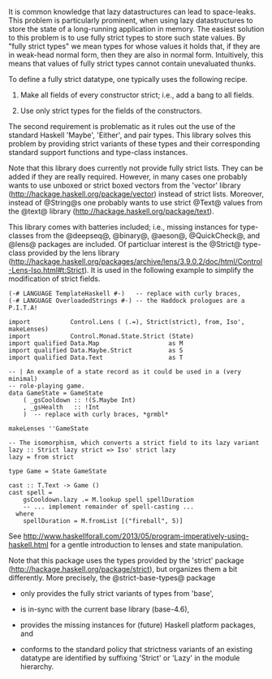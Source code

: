 It is common knowledge that lazy datastructures can lead to space-leaks.
This problem is particularly prominent, when using lazy datastructures to
store the state of a long-running application in memory. The easiest
solution to this problem is to use fully strict types to store such state
values. By \"fully strict types\" we mean types for whose values it holds
that, if they are in weak-head normal form, then they are also in normal
form. Intuitively, this means that values of fully strict types cannot
contain unevaluated thunks.

To define a fully strict datatype, one typically uses the following recipe.
 
1. Make all fields of every constructor strict; i.e., add a bang to
   all fields.
 
2. Use only strict types for the fields of the constructors. 
 
The second requirement is problematic as it rules out the use of
the standard Haskell 'Maybe', 'Either', and pair types. This library
solves this problem by providing strict variants of these types and their
corresponding standard support functions and type-class instances. 
 
Note that this library does currently not provide fully strict lists.
They can be added if they are really required. However, in many cases one
probably wants to use unboxed or strict boxed vectors from the 'vector'
library (http://hackage.haskell.org/package/vector) instead of strict
lists.  Moreover, instead of @String@s one probably wants to use strict
@Text@ values from the @text@ library
(http://hackage.haskell.org/package/text).
 
This library comes with batteries included; i.e., missing instances
for type-classes from the @deepseq@, @binary@, @aeson@, @QuickCheck@, and
@lens@ packages are included. Of particluar interest is the @Strict@
type-class provided by the lens library
(http://hackage.haskell.org/packages/archive/lens/3.9.0.2/doc/html/Control-Lens-Iso.html#t:Strict).
It is used in the following example to simplify the modification of
strict fields.
 
~~~~{.haskell}
(-# LANGUAGE TemplateHaskell #-)   -- replace with curly braces, 
(-# LANGUAGE OverloadedStrings #-) -- the Haddock prologues are a P.I.T.A!

import           Control.Lens ( (.=), Strict(strict), from, Iso', makeLenses)
import           Control.Monad.State.Strict (State)
import qualified Data.Map                   as M
import qualified Data.Maybe.Strict          as S
import qualified Data.Text                  as T

-- | An example of a state record as it could be used in a (very minimal)
-- role-playing game.
data GameState = GameState
    ( _gsCooldown :: !(S.Maybe Int)
    , _gsHealth   :: !Int
    )  -- replace with curly braces, *grmbl*

makeLenses ''GameState

-- The isomorphism, which converts a strict field to its lazy variant
lazy :: Strict lazy strict => Iso' strict lazy
lazy = from strict

type Game = State GameState

cast :: T.Text -> Game ()
cast spell =
    gsCooldown.lazy .= M.lookup spell spellDuration
    -- ... implement remainder of spell-casting ...
  where
    spellDuration = M.fromList [("fireball", 5)]
~~~~

See
http://www.haskellforall.com/2013/05/program-imperatively-using-haskell.html
for a gentle introduction to lenses and state manipulation.
 
Note that this package uses the types provided by the 'strict' package
(http://hackage.haskell.org/package/strict), but organizes them a bit
differently. More precisely, the @strict-base-types@ package
 
- only provides the fully strict variants of types from 'base',
 
- is in-sync with the current base library (base-4.6), 
 
- provides the missing instances for (future) Haskell platform packages, and
 
- conforms to the standard policy that strictness variants of an existing
  datatype are identified by suffixing \'Strict\' or \'Lazy\' in the
  module hierarchy.
